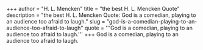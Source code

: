 +++
author = "H. L. Mencken"
title = "the best H. L. Mencken Quote"
description = "the best H. L. Mencken Quote: God is a comedian, playing to an audience too afraid to laugh."
slug = "god-is-a-comedian-playing-to-an-audience-too-afraid-to-laugh"
quote = '''God is a comedian, playing to an audience too afraid to laugh.'''
+++
God is a comedian, playing to an audience too afraid to laugh.
